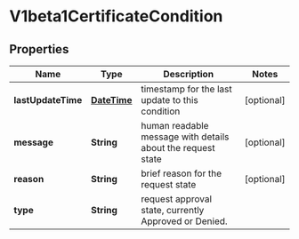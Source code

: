
# V1beta1CertificateCondition

## Properties
Name | Type | Description | Notes
------------ | ------------- | ------------- | -------------
**lastUpdateTime** | [**DateTime**](DateTime.md) | timestamp for the last update to this condition |  [optional]
**message** | **String** | human readable message with details about the request state |  [optional]
**reason** | **String** | brief reason for the request state |  [optional]
**type** | **String** | request approval state, currently Approved or Denied. | 




